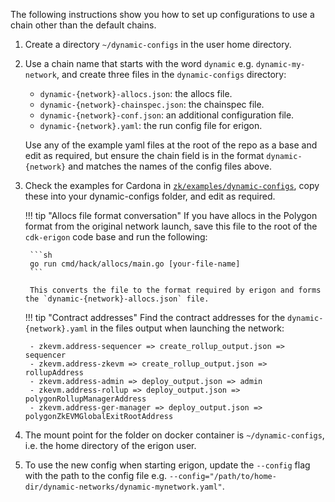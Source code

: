 The following instructions show you how to set up configurations to use a chain other than the default chains.

1. Create a directory `~/dynamic-configs` in the user home directory.

2. Use a chain name that starts with the word `dynamic` e.g. `dynamic-my-network`, and create three files in the `dynamic-configs` directory:

    - `dynamic-{network}-allocs.json`: the allocs file.
    - `dynamic-{network}-chainspec.json`: the chainspec file.
    - `dynamic-{network}-conf.json`: an additional configuration file.
    - `dynamic-{network}.yaml`: the run config file for erigon. 
    
    Use any of the example yaml files at the root of the repo as a base and edit as required, but ensure the chain field is in the format `dynamic-{network}` and matches the names of the config files above.

3. Check the examples for Cardona in [`zk/examples/dynamic-configs`](https://github.com/0xPolygonHermez/cdk-erigon/tree/zkevm/zk/examples/dynamic-configs), copy these into your dynamic-configs folder, and edit as required.

    !!! tip "Allocs file format conversation"
        If you have allocs in the Polygon format from the original network launch, save this file to the root of the `cdk-erigon` code base and run the following:
        
        ```sh
        go run cmd/hack/allocs/main.go [your-file-name]
        ```
        
        This converts the file to the format required by erigon and forms the `dynamic-{network}-allocs.json` file.

    !!! tip "Contract addresses"
        Find the contract addresses for the `dynamic-{network}.yaml` in the files output when launching the network:

        - zkevm.address-sequencer => create_rollup_output.json => sequencer
        - zkevm.address-zkevm => create_rollup_output.json => rollupAddress
        - zkevm.address-admin => deploy_output.json => admin
        - zkevm.address-rollup => deploy_output.json => polygonRollupManagerAddress
        - zkevm.address-ger-manager => deploy_output.json => polygonZkEVMGlobalExitRootAddress

4. The mount point for the folder on docker container is `~/dynamic-configs`, i.e. the home directory of the erigon user.

5. To use the new config when starting erigon, update the `--config` flag with the path to the config file e.g. `--config="/path/to/home-dir/dynamic-networks/dynamic-mynetwork.yaml"`.
